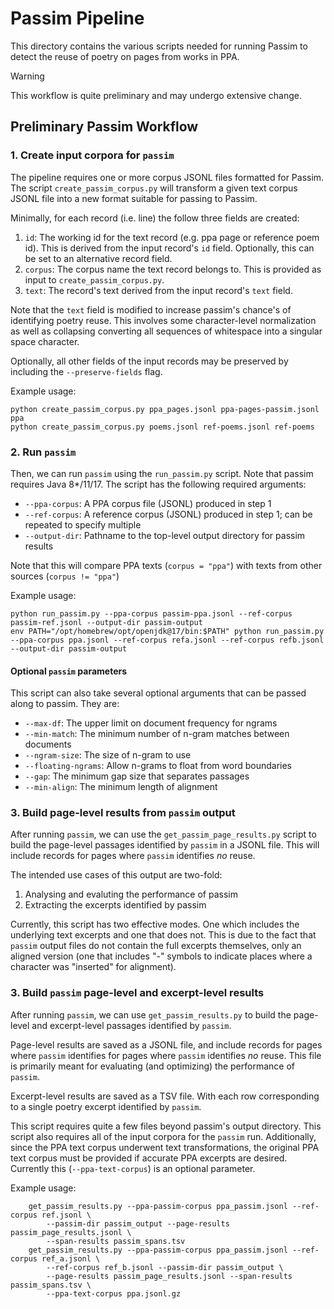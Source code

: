 # Passim Pipeline
This directory contains the various scripts needed for running Passim
to detect the reuse of poetry on pages from works in PPA.

> [!WARNING]
> This workflow is quite preliminary and may undergo extensive change.

## Preliminary Passim Workflow

### 1. Create input corpora for `passim`
The pipeline requires one or more corpus JSONL files formatted for Passim.
The script `create_passim_corpus.py` will transform a given text corpus
JSONL file into a new format suitable for passing to Passim.

Minimally, for each record (i.e. line) the follow three fields are created:
1. `id`: The working id for the text record (e.g. ppa page or reference poem id).
         This is derived from the input record's `id` field. Optionally, this can
         be set to an alternative record field.
2. `corpus`: The corpus name the text record belongs to. This is provided as
             input to `create_passim_corpus.py`.
3. `text`: The record's text derived from the input record's `text` field.

Note that the `text` field is modified to increase passim's chance's of identifying
poetry reuse. This involves some character-level normalization as well as collapsing
converting all sequences of whitespace into a singular space character.

Optionally, all other fields of the input records may be preserved by including the
`--preserve-fields` flag.

Example usage:
```
python create_passim_corpus.py ppa_pages.jsonl ppa-pages-passim.jsonl ppa
python create_passim_corpus.py poems.jsonl ref-poems.jsonl ref-poems
```

### 2. Run `passim`
Then, we can run `passim` using the `run_passim.py` script. Note that passim requires
Java 8\*/11/17. The script has the following required arguments:
- `--ppa-corpus`: A PPA corpus file (JSONL) produced in step 1
- `--ref-corpus`: A reference corpus (JSONL) produced in step 1; can be repeated to
                  specify multiple
- `--output-dir`: Pathname to the top-level output directory for passim results

Note that this will compare PPA texts (`corpus = "ppa"`) with texts from other sources
(`corpus != "ppa"`)

Example usage:
```
python run_passim.py --ppa-corpus passim-ppa.jsonl --ref-corpus passim-ref.jsonl --output-dir passim-output
env PATH="/opt/homebrew/opt/openjdk@17/bin:$PATH" python run_passim.py --ppa-corpus ppa.jsonl --ref-corpus refa.jsonl --ref-corpus refb.jsonl --output-dir passim-output
```

#### Optional `passim` parameters
This script can also take several optional arguments that can be passed along to passim.
They are:
- `--max-df`: The upper limit on document frequency for ngrams
- `--min-match`: The minimum number of n-gram matches between documents
- `--ngram-size`: The size of n-gram to use
- `--floating-ngrams`: Allow n-grams to float from word boundaries
- `--gap`: The minimum gap size that separates passages
- `--min-align`: The minimum length of alignment

### 3. Build page-level results from `passim` output
After running `passim`, we can use the `get_passim_page_results.py` script to build
the page-level passages identified by `passim` in a JSONL file. This will include records
for pages where `passim` identifies *no* reuse.

The intended use cases of this output are two-fold:
1. Analysing and evaluting the performance of passim
2. Extracting the excerpts identified by passim

Currently, this script has two effective modes. One which includes the underlying text
excerpts and one that does not. This is due to the fact that `passim` output files do not
contain the full excerpts themselves, only an aligned version (one that includes "-" symbols
to indicate places where a character was "inserted" for alignment).

### 3. Build `passim` page-level and excerpt-level results
After running `passim`, we can use `get_passim_results.py` to build the page-level and excerpt-level
passages identified by `passim`.

Page-level results are saved as a JSONL file, and include records for pages where `passim` identifies
for pages where `passim` identifies *no* reuse. This file is primarily meant for evaluating (and
optimizing) the performance of `passim`.

Excerpt-level results are saved as a TSV file. With each row corresponding to a single poetry excerpt
identified by `passim`.

This script requires quite a few files beyond passim's output directory. This script also requires all
of the input corpora for the `passim` run. Additionally, since the PPA text corpus underwent text
transformations, the original PPA text corpus must be provided if accurate PPA excerpts are desired.
Currently this (`--ppa-text-corpus`) is an optional parameter.

Example usage:
```
    get_passim_results.py --ppa-passim-corpus ppa_passim.jsonl --ref-corpus ref.jsonl \
        --passim-dir passim_output --page-results passim_page_results.jsonl \
        --span-results passim_spans.tsv
    get_passim_results.py --ppa-passim-corpus ppa_passim.jsonl --ref-corpus ref_a.jsonl \
        --ref-corpus ref_b.jsonl --passim-dir passim_output \
        --page-results passim_page_results.jsonl --span-results passim_spans.tsv \
        --ppa-text-corpus ppa.jsonl.gz
```
